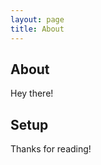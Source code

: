```yaml
---
layout: page
title: About
---
```

 ## About
<p class="message">
  Hey there! 
</p>

<p>



## Setup

</p>



Thanks for reading!
